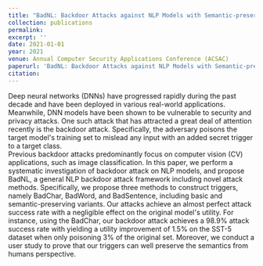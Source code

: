 ```yaml
---
title: "BadNL: Backdoor Attacks against NLP Models with Semantic-preserving Improvements"
collection: publications
permalink: 
excerpt: ''
date: 2021-01-01
year: 2021
venue: Annual Computer Security Applications Conference (ACSAC) 
paperurl: 'BadNL: Backdoor Attacks against NLP Models with Semantic-preserving Improvements'
citation: 
---
```

Deep neural networks (DNNs) have progressed rapidly during the past decade and have been deployed in various real-world applications. Meanwhile, DNN models have been shown to be vulnerable to security and privacy attacks. One such attack that has attracted a great deal of attention recently is the backdoor attack. Specifically, the adversary poisons the target model's training set to mislead any input with an added secret trigger to a target class.
<br>
Previous backdoor attacks predominantly focus on computer vision (CV) applications, such as image classification. In this paper, we perform a systematic investigation of backdoor attack on NLP models, and propose BadNL, a general NLP backdoor attack framework including novel attack methods. Specifically, we propose three methods to construct triggers, namely BadChar, BadWord, and BadSentence, including basic and semantic-preserving variants. Our attacks achieve an almost perfect attack success rate with a negligible effect on the original model's utility. For instance, using the BadChar, our backdoor attack achieves a 98.9% attack success rate with yielding a utility improvement of 1.5% on the SST-5 dataset when only poisoning 3% of the original set. Moreover, we conduct a user study to prove that our triggers can well preserve the semantics from humans perspective.
